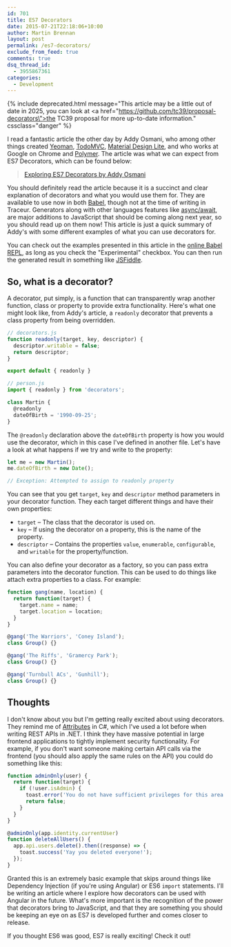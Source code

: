 ```yaml
---
id: 701
title: ES7 Decorators
date: 2015-07-21T22:18:06+10:00
author: Martin Brennan
layout: post
permalink: /es7-decorators/
exclude_from_feed: true
comments: true
dsq_thread_id:
  - 3955867361
categories:
  - Development
---
```


{% include deprecated.html message="This article may be a little out of date in 2025, you can look at <a href=\"https://github.com/tc39/proposal-decorators\">the TC39 proposal</a> for more up-to-date information." cssclass="danger" %}

I read a fantastic article the other day by Addy Osmani, who among other things created [Yeoman](http://yeoman.io/), [TodoMVC](http://todomvc.com/), [Material Design Lite](https://github.com/google/material-design-lite), and who works at Google on Chrome and [Polymer](https://www.polymer-project.org/1.0/). The article was what we can expect from ES7 Decorators, which can be found below:

> [Exploring ES7 Decorators by Addy Osmani](https://medium.com/google-developers/exploring-es7-decorators-76ecb65fb841)

You should definitely read the article because it is a succinct and clear explanation of decorators and what you would use them for. They are available to use now in both [Babel](https://babeljs.io/), though not at the time of writing in Traceur. Generators along with other languages features like [async/await](http://jakearchibald.com/2014/es7-async-functions/), are major additions to JavaScript that should be coming along next year, so you should read up on them now! This article is just a quick summary of Addy's with some different examples of what you can use decorators for.

You can check out the examples presented in this article in the [online Babel REPL](https://babeljs.io/repl/), as long as you check the "Experimental" checkbox. You can then run the generated result in something like [JSFiddle](https://jsfiddle.net/). <!--more-->

## So, what is a decorator?

A decorator, put simply, is a function that can transparently wrap another function, class or property to provide extra functionality. Here's what one might look like, from Addy's article, a `readonly` decorator that prevents a class property from being overridden.

```javascript
// decorators.js
function readonly(target, key, descriptor) {
  descriptor.writable = false;
  return descriptor;
}

export default { readonly }

// person.js
import { readonly } from 'decorators';

class Martin {
  @readonly
  dateOfBirth = '1990-09-25';
}
```

The `@readonly` declaration above the `dateOfBirth` property is how you would use the decorator, which in this case I've defined in another file. Let's have a look at what happens if we try and write to the property:

```javascript
let me = new Martin();
me.dateOfBirth = new Date();

// Exception: Attempted to assign to readonly property
```

You can see that you get `target`, `key` and `descriptor` method parameters in your decorator function. They each target different things and have their own properties:

  * `target` – The class that the decorator is used on.
  * `key` – If using the decorator on a property, this is the name of the property.
  * `descriptor` – Contains the properties `value`, `enumerable`, `configurable`, and `writable` for the property/function.

You can also define your decorator as a factory, so you can pass extra parameters into the decorator function. This can be used to do things like attach extra properties to a class. For example:

```javascript
function gang(name, location) {
  return function(target) {
    target.name = name;
    target.location = location;
  }
}

@gang('The Warriors', 'Coney Island');
class Group() {}

@gang('The Riffs', 'Gramercy Park');
class Group() {}

@gang('Turnbull ACs', 'Gunhill');
class Group() {}
```

## Thoughts

I don't know about you but I'm getting really excited about using decorators. They remind me of [Attributes](https://msdn.microsoft.com/en-us/library/aa288454(v=vs.71).aspx) in C#, which I've used a lot before when writing REST APIs in .NET. I think they have massive potential in large frontend applications to tightly implement security functionality. For example, if you don't want someone making certain API calls via the frontend (you should also apply the same rules on the API) you could do something like this:

```javascript
function adminOnly(user) {
  return function(target) {
    if (!user.isAdmin) {
      toast.error('You do not have sufficient privileges for this area!');
      return false;
    }
  }
}

@adminOnly(app.identity.currentUser)
function deleteAllUsers() {
  app.api.users.delete().then((response) => {
    toast.success('Yay you deleted everyone!');
  });
}
```

Granted this is an extremely basic example that skips around things like Dependency Injection (if you're using Angular) or ES6 `import` statements. I'll be writing an article where I explore how decorators can be used with Angular in the future. What's more important is the recognition of the power that decorators bring to JavaScript, and that they are something you should be keeping an eye on as ES7 is developed further and comes closer to release.

If you thought ES6 was good, ES7 is really exciting! Check it out!
